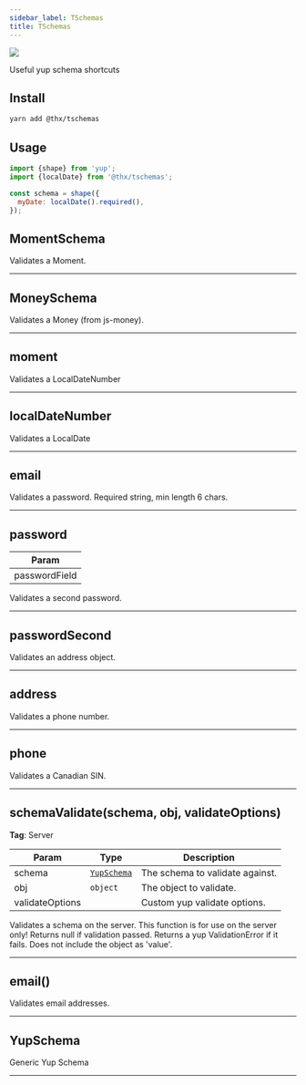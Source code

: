 ```yaml
---
sidebar_label: TSchemas
title: TSchemas
---
```


[![](assets/coverage/tschemas/coverage.svg)](assets/coverage/tschemas/index.html)

Useful yup schema shortcuts

## Install
```bash
yarn add @thx/tschemas
```

## Usage

```js
import {shape} from 'yup';
import {localDate} from '@thx/tschemas';

const schema = shape({
  myDate: localDate().required(),
});
```
<a name="MomentSchema"></a>

## MomentSchema
Validates a Moment.


* * *

<a name="MoneySchema"></a>

## MoneySchema
Validates a Money (from js-money).


* * *

<a name="moment"></a>

## moment
Validates a LocalDateNumber


* * *

<a name="localDateNumber"></a>

## localDateNumber
Validates a LocalDate


* * *

<a name="email"></a>

## email
Validates a password. Required string, min length 6 chars.


* * *

<a name="password"></a>

## password

| Param |
| --- |
| passwordField | 

Validates a second password.


* * *

<a name="passwordSecond"></a>

## passwordSecond
Validates an address object.


* * *

<a name="address"></a>

## address
Validates a phone number.


* * *

<a name="phone"></a>

## phone
Validates a Canadian SIN.


* * *

<a name="schemaValidate"></a>

## schemaValidate(schema, obj, validateOptions)
**Tag**: Server  

| Param | Type | Description |
| --- | --- | --- |
| schema | [<code>YupSchema</code>](#YupSchema) | The schema to validate against. |
| obj | <code>object</code> | The object to validate. |
| validateOptions |  | Custom yup validate options. |

Validates a schema on the server. This function is for use on the server only!
Returns null if validation passed. Returns a yup ValidationError if it fails.
Does not include the object as 'value'.


* * *

<a name="email"></a>

## email()
Validates email addresses.


* * *

<a name="YupSchema"></a>

## YupSchema
Generic Yup Schema


* * *

